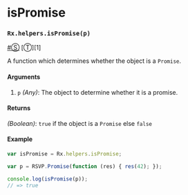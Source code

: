 # isPromise

### <a id="rxhelpersispromisep"></a>`Rx.helpers.isPromise(p)`
<a href="#rxhelpersispromisep">#</a>[&#x24C8;](https://github.com/Reactive-Extensions/RxJS/blob/master/src/core/basicheader.js "View in source") [&#x24C9;][1]

A function which determines whether the object is a `Promise`.

#### Arguments
1. `p` *(Any)*: The object to determine whether it is a promise.

#### Returns
*(Boolean)*: `true` if the object is a `Promise` else `false`

#### Example 

```js
var isPromise = Rx.helpers.isPromise;

var p = RSVP.Promise(function (res) { res(42); });

console.log(isPromise(p));
// => true
```